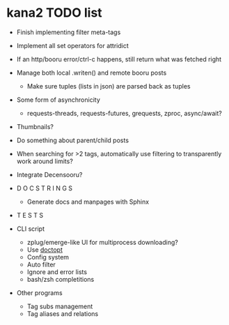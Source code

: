 # kana2 TODO list

- Finish implementing filter meta-tags

- Implement all set operators for attridict

- If an http/booru error/ctrl-c happens, still return what was fetched right

- Manage both local .writen() and remote booru posts
  - Make sure tuples (lists in json) are parsed back as tuples     

- Some form of asynchronicity
  - requests-threads, requests-futures, grequests, zproc, async/await?

- Thumbnails?

- Do something about parent/child posts

- When searching for >2 tags, automatically use filtering to transparently
  work around limits?
- Integrate Decensooru?

- D O C S T R I N G S
    - Generate docs and manpages with Sphinx
- T E S T S

- CLI script
    - zplug/emerge-like UI for multiprocess downloading?
    - Use [doctopt](https://docopt.readthedocs.io/en/latest/)
    - Config system
    - Auto filter
    - Ignore and error lists
    - bash/zsh completitions

- Other programs
    - Tag subs management
    - Tag aliases and relations
